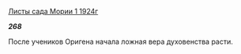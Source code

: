 [Листы сада Мории 1 1924г](https://127.0.0.1:4002/agni/1924)

___268___

После учеников Оригена начала ложная вера духовенства расти.   

